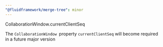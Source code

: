 ```yaml
---
"@fluidframework/merge-tree": minor
---
```


CollaborationWindow.currentClientSeq

The `CollaborationWindow `property `currentClientSeq` will become required in a future major version

